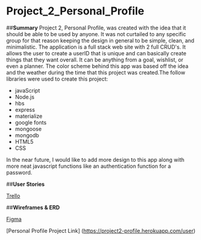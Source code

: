 # Project_2_Personal_Profile

##**Summary**
Project 2, Personal Profile, was created with the idea that it should be able to be used by anyone. It was not curtailed to any specific group for that reason keeping the design in general to be simple, clean, and minimalistic. The application is a full stack web site with 2 full CRUD's. It allows the user to create a userID that is unique and can basically create things that they want overall. It can be anything from a goal, wishlist, or even a planner. The color scheme behind this app was based off the idea and the weather during the time that this project was created.The follow libraries were used to create this project:

 - javaScript 
 - Node.js
 - hbs
 - express
 - materialize
 - google fonts
 - mongoose
 - mongodb
 - HTML5
 - CSS
 
 In the near future, I would like to add more design to this app along with more neat javascript functions like an authentication function for a password.

##**User Stories**

[Trello](https://trello.com/b/koY6utGZ/personal-organizer)

##**Wireframes & ERD**

[Figma](https://www.figma.com/file/LVG96EQRLpEwG3anghfDKlcu/Project-2-Personal-Organizer?node-id=3%3A1)


[Personal Profile Project Link] (https://project2-profile.herokuapp.com/user)
